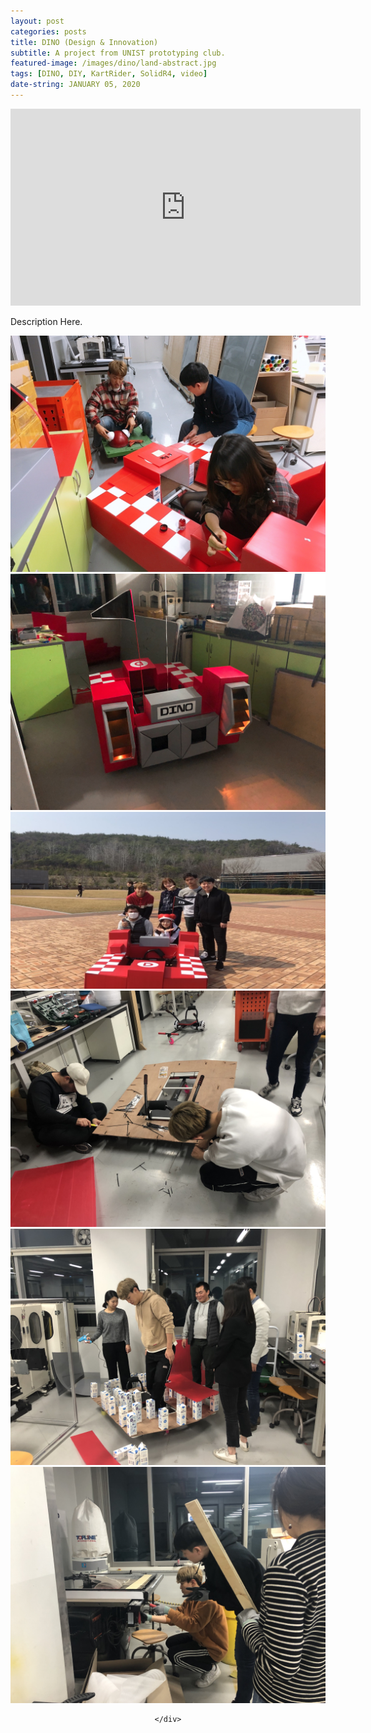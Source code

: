 ```yaml
---
layout: post
categories: posts
title: DINO (Design & Innovation)
subtitle: A project from UNIST prototyping club.
featured-image: /images/dino/land-abstract.jpg
tags: [DINO, DIY, KartRider, SolidR4, video]
date-string: JANUARY 05, 2020
---
```

<script src="//ajax.googleapis.com/ajax/libs/jquery/1.9.1/jquery.min.js"></script>
<script>window.jQuery || document.write('<script src="_/js/libs/jquery-1.9.1.min.js"><\/script>')</script>


<center>
<iframe width="560" height="315" src="https://www.youtube.com/embed/yz-4brOfaqA" frameborder="0" allowfullscreen></iframe>
</center>

Description Here.


<center>
    <div class="photoset-grid-custom" data-layout="213">
        <img src="/images/dino/land-5.jpg">
        <img src="/images/dino/land-6.jpg">
        <img src="/images/dino/land-3.jpg">
        <img src="/images/dino/land-1.jpg">
        <img src="/images/dino/land-2.jpg">
        <img src="/images/dino/land-4.jpg">
       
    </div>
</center>




<script src="/assets/js/jquery.photoset-grid.js"></script>

<script type="text/javascript">
    $('.photoset-grid-custom').photosetGrid({
    // Set the gutter between columns and rows
    gutter: '5px',
  
    // Wrap the images in links
    highresLinks: true,
  
    // Asign a common rel attribute
    rel: 'print-gallery',

    onInit: function(){},
    
    onComplete: function(){
        // Show the grid after it renders
        $('.photoset-grid-custom').attr('style', '');
    }
});
</script>

